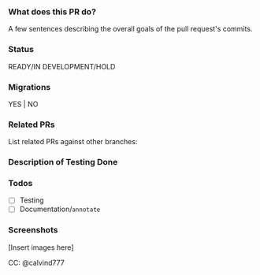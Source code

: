 ### What does this PR do?
A few sentences describing the overall goals of the pull request's commits.

### Status
READY/IN DEVELOPMENT/HOLD

### Migrations
YES | NO

### Related PRs
List related PRs against other branches:

### Description of Testing Done

### Todos
- [ ] Testing
- [ ] Documentation/`annotate`

### Screenshots
[Insert images here]

CC: @calvind777
